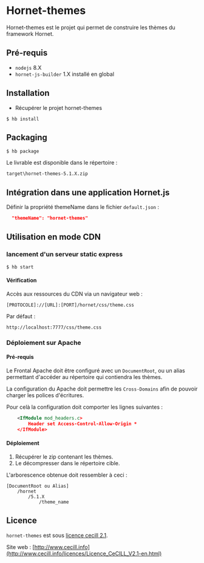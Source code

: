 # Hornet-themes

Hornet-themes est le projet qui permet de construire les thèmes du framework Hornet. 

## Pré-requis

- `nodejs` 8.X
- `hornet-js-builder` 1.X installé en global

## Installation

- Récupérer le projet hornet-themes

```shell
$ hb install
```

## Packaging

```shell
$ hb package
```

Le livrable est disponible dans le répertoire :

`target\hornet-themes-5.1.X.zip`

## Intégration dans une application Hornet.js

Définir la propriété themeName dans le fichier `default.json` :

```json
  "themeName": "hornet-themes"
```

## Utilisation en mode CDN

### lancement d'un serveur static express


```shell
$ hb start
```

#### Vérification

Accès aux ressources du CDN via un navigateur web :

`[PROTOCOLE]://[URL]:[PORT]/hornet/css/theme.css`

Par défaut :

`http://localhost:7777/css/theme.css`

### Déploiement sur Apache

#### Pré-requis

Le Frontal Apache doit être configuré avec un `DocumentRoot`, ou un alias permettant d'accéder au répertoire qui contiendra les thèmes.

La configuration du Apache doit permettre les `Cross-Domains` afin de pouvoir charger les polices d'écritures.

Pour celà la configuration doit comporter les lignes suivantes :

```xml
	<IfModule mod_headers.c>
		Header set Access-Control-Allow-Origin *
	</IfModule> 
```

#### Déploiement

1. Récupérer le zip contenant les thèmes.
2. Le décompresser dans le répertoire cible.

L'arborescence obtenue doit ressembler à ceci :

```
[DocumentRoot ou Alias]
	/hornet
		/5.1.X
			/theme_name
```

## Licence

`hornet-themes` est sous [licence cecill 2.1](./LICENSE.md).

Site web : [http://www.cecill.info](http://www.cecill.info/licences/Licence_CeCILL_V2.1-en.html)